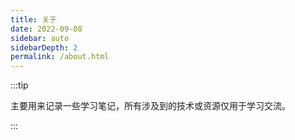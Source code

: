 ```yaml
---
title: 关于
date: 2022-09-08
sidebar: auto
sidebarDepth: 2
permalink: /about.html
---
```

:::tip

主要用来记录一些学习笔记，所有涉及到的技术或资源仅用于学习交流。

:::